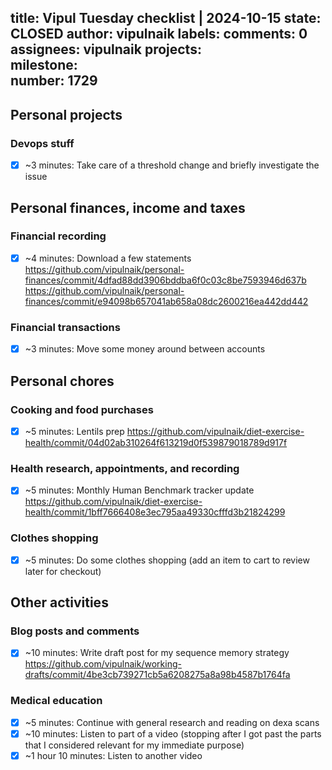 title:	Vipul Tuesday checklist | 2024-10-15
state:	CLOSED
author:	vipulnaik
labels:	
comments:	0
assignees:	vipulnaik
projects:	
milestone:	
number:	1729
--
## Personal projects

### Devops stuff

- [x] ~3 minutes: Take care of a threshold change and briefly investigate the issue

## Personal finances, income and taxes

### Financial recording

- [x] ~4 minutes: Download a few statements https://github.com/vipulnaik/personal-finances/commit/4dfad88dd3906bddba6f0c03c8be7593946d637b https://github.com/vipulnaik/personal-finances/commit/e94098b657041ab658a08dc2600216ea442dd442

### Financial transactions

- [x] ~3 minutes: Move some money around between accounts

## Personal chores

### Cooking and food purchases

- [x] ~5 minutes: Lentils prep https://github.com/vipulnaik/diet-exercise-health/commit/04d02ab310264f613219d0f539879018789d917f

### Health research, appointments, and recording

- [x] ~5 minutes: Monthly Human Benchmark tracker update https://github.com/vipulnaik/diet-exercise-health/commit/1bff7666408e3ec795aa49330cfffd3b21824299

### Clothes shopping

- [x] ~5 minutes: Do some clothes shopping (add an item to cart to review later for checkout)

## Other activities

### Blog posts and comments

- [x] ~10 minutes: Write draft post for my sequence memory strategy https://github.com/vipulnaik/working-drafts/commit/4be3cb739271cb5a6208275a8a98b4587b1764fa

### Medical education

- [x] ~5 minutes: Continue with general research and reading on dexa scans
- [x] ~10 minutes: Listen to part of a video (stopping after I got past the parts that I considered relevant for my immediate purpose)
- [x] ~1 hour 10 minutes: Listen to another video
